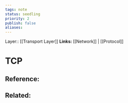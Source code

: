```yaml
---
tags: note
status: seedling
priority: 2
publish: false
aliases: 
---
```

Layer:: [[Transport Layer]]
**Links:** [[Network]] | [[Protocol]]
# TCP


## Reference:

## Related: